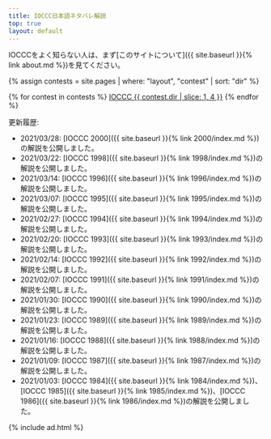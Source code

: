 ```yaml
---
title: IOCCC日本語ネタバレ解説
top: true
layout: default
---
```


IOCCCをよく知らない人は、まず[このサイトについて]({{ site.baseurl }}{% link about.md %})を見てください。

{% assign contests = site.pages | where: "layout", "contest" | sort: "dir" %}
<div class="contests list-group">
{% for contest in contests %}
  <a href="{{ contest.url | relative_url }}" class="list-group-item list-group-item-action flex-column align-items-center text-center">IOCCC {{ contest.dir | slice: 1, 4 }}</a>
{% endfor %}
</div>

更新履歴:

* 2021/03/28: [IOCCC 2000]({{ site.baseurl }}{% link 2000/index.md %})の解説を公開しました。
* 2021/03/22: [IOCCC 1998]({{ site.baseurl }}{% link 1998/index.md %})の解説を公開しました。
* 2021/03/14: [IOCCC 1996]({{ site.baseurl }}{% link 1996/index.md %})の解説を公開しました。
* 2021/03/07: [IOCCC 1995]({{ site.baseurl }}{% link 1995/index.md %})の解説を公開しました。
* 2021/02/27: [IOCCC 1994]({{ site.baseurl }}{% link 1994/index.md %})の解説を公開しました。
* 2021/02/20: [IOCCC 1993]({{ site.baseurl }}{% link 1993/index.md %})の解説を公開しました。
* 2021/02/14: [IOCCC 1992]({{ site.baseurl }}{% link 1992/index.md %})の解説を公開しました。
* 2021/02/07: [IOCCC 1991]({{ site.baseurl }}{% link 1991/index.md %})の解説を公開しました。
* 2021/01/30: [IOCCC 1990]({{ site.baseurl }}{% link 1990/index.md %})の解説を公開しました。
* 2021/01/23: [IOCCC 1989]({{ site.baseurl }}{% link 1989/index.md %})の解説を公開しました。
* 2021/01/16: [IOCCC 1988]({{ site.baseurl }}{% link 1988/index.md %})の解説を公開しました。
* 2021/01/09: [IOCCC 1987]({{ site.baseurl }}{% link 1987/index.md %})の解説を公開しました。
* 2021/01/03: [IOCCC 1984]({{ site.baseurl }}{% link 1984/index.md %})、[IOCCC 1985]({{ site.baseurl }}{% link 1985/index.md %})、[IOCCC 1986]({{ site.baseurl }}{% link 1986/index.md %})の解説を公開しました。

{% include ad.html %}
